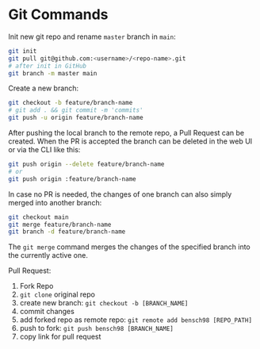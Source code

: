 # Git Commands

Init new git repo and rename `master` branch in `main`:

```bash
git init
git pull git@github.com:<username>/<repo-name>.git
# after init in GitHub
git branch -m master main
```

Create a new branch:
```bash
git checkout -b feature/branch-name
# git add . && git commit -m 'commits'
git push -u origin feature/branch-name
```

After pushing the local branch to the remote repo, a Pull Request can be created.
When the PR is accepted the branch can be deleted in the web UI or via the CLI like this:
```bash
git push origin --delete feature/branch-name
# or
git push origin :feature/branch-name
```

In case no PR is needed, the changes of one branch can also simply merged into another branch:
```bash
git checkout main
git merge feature/branch-name
git branch -d feature/branch-name
```

The `git merge` command merges the changes of the specified branch into the currently active one.

Pull Request:
1. Fork Repo
2. `git clone` original repo
3. create new branch: `git checkout -b [BRANCH_NAME]`
4. commit changes
5. add forked repo as remote repo: `git remote add bensch98 [REPO_PATH]`
6. push to fork: `git push bensch98 [BRANCH_NAME]`
7. copy link for pull request
